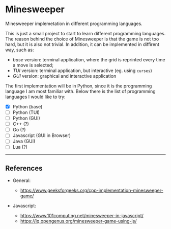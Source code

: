 # Minesweeper

Minesweeper implemetation in different programming languages.

This is just a small project to start to learn different programming languages.
The reason behind the choice of Minesweeper is that the game is not too hard, but it is also not trivial. In addition, it can be implemented in diffirent way, such as:
- *base* version: terminal application, where the grid is reprinted every time a move is selected;
- *TUI* version: terminal application, but interactive (eg. using `curses`)
- *GUI* version: graphical and interactive application

The first implementation will be in Python, since it is the programming language I am most familiar with. 
Below there is the list of programming languages I would like to try:

- [x] Python (base)
- [ ] Python (TUI)
- [ ] Python (GUI)
- [ ] C++ (?)
- [ ] Go (?)
- [ ] Javascript (GUI in Browser)
- [ ] Java (GUI)
- [ ] Lua (?)

---

## References

- General:
  - https://www.geeksforgeeks.org/cpp-implementation-minesweeper-game/

- Javascript:
  - https://www.101computing.net/minesweeper-in-javascript/
  - https://iq.opengenus.org/minesweeper-game-using-js/
